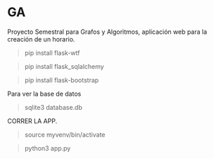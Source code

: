 # GA
Proyecto Semestral para Grafos y Algoritmos, aplicación web para la creación de un horario.
>pip install flask-wtf

>pip install flask_sqlalchemy

>pip install flask-bootstrap

Para ver la base de datos
>sqlite3 database.db

CORRER LA APP.
>source myvenv/bin/activate

>python3 app.py
